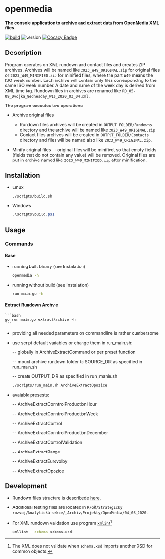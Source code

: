 # openmedia

**The console application to archive and extract data from OpenMedia XML files.**

[![build](https://github.com/czech-radio/openmedia-archive/actions/workflows/main.yml/badge.svg)](https://github.com/czech-radio/openmedia-archive/actions/workflows/main.yml) ![version](https://img.shields.io/badge/version-0.9.10-blue.svg) [![Codacy Badge](https://app.codacy.com/project/badge/Grade/a501e03269e1404fa677a0f6cecd7bfe)](https://app.codacy.com/gh/czech-radio/openmedia-archive/dashboard?utm_source=gh&utm_medium=referral&utm_content=&utm_campaign=Badge_grade)

## Description

Program operates on XML rundown and contact files and creates ZIP archives. Archives will be named like `2023_W49_ORIGINAL.zip` for original files or `2023_W49_MINIFIED.zip` for minified files, where the part `W49` means the ISO week number. Each archive will contain only files corresponding to the same ISO week number. A date and name of the week day is derived from XML time tag. Rundown files in archives are renamed like `RD_05-09_Dvojka_Wednesday_W10_2020_03_04.xml`.

The program executes two operations:

- Archive original files
  - Rundown files archives will be created in `OUTPUT_FOLDER/Rundowns` directory and the archive will be named like `2023_W49_ORIGINAL.zip`
  - Contact files archives will be created in `OUTPUT_FOLDER/Contacts` directory and files will be named also like `2023_W49_ORIGINAL.zip`.

- Minify original files
  - original files will be minified, so that empty fields (fields that do not contain any value) will be removed. Original files are put in archive named like `2023_W49_MINIFIED.zip` after minification.

## Installation

- Linux

  ```bash
  ./scripts/build.sh
  ```

- Windows

  ```powershell
  .\scripts\build.ps1
  ```

## Usage

### Commands

#### Base

- running built binary (see Instalation)

    ```bash
    openmedia -h
    ```

- running without build (see Instalation)

    ```bash
    run main.go -h
    ```

#### Extract Rundown Archvie

    ```bash 
    go run main.go extractArchive -h
    ```

- providing all needed parameters on commandline is rather cumbersome

- use script default variables or change them in run_main.sh:

    -- globally in ArchiveExtractCommand or per preset function

    -- mount archive rundown folder to SOURCE_DIR as specified in run_main.sh

    -- create OUTPUT_DIR as specified in run_manin.sh

    ```bash
    ./scripts/run_main.sh ArchiveExtractOpozice
    ```

- avaiable presests:

    -- ArchiveExtractConntrolProductionHour

    -- ArchiveExtractConntrolProductionWeek

    -- ArchiveExtractControl

    -- ArchiveExtractConntrolProductionDecember

    -- ArchiveExtractControlValidation

    -- ArchiveExtractRange

    -- ArchiveExtractEurovolby

    -- ArchiveExtractOpozice


## Development

- Rundown files structure is describede [here](<https://github.com/czech-radio/openmedia-extract/edit/main/docs/source/notes.md>).

- Additional testing files are located in `R/GŘ/Strategický rozvoj/Analytická sekce/_Archiv/Projekty/OpenMedia/04_03_2020`.

- For XML rundown validation use program [`xmlint`](https://www.root.cz/man/1/xmllint/)[^1]

  ```bash
  xmllint --schema schema.xsd
  ```

[^1]: The XML does not validate when `schema.xsd` imports another XSD for common objects.
